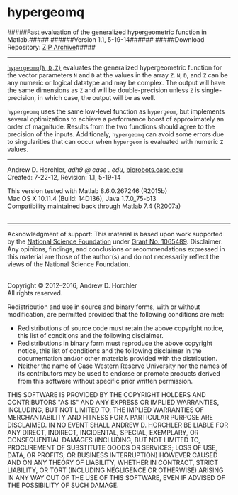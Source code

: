 hypergeomq
========
#####Fast evaluation of the generalized hypergeometric function in Matlab.#####
######Version 1.1, 5-19-14######
#####Download Repository: [ZIP Archive](https://github.com/horchler/hypergeomq/archive/master.zip)#####

--------

[```hypergeomq(N,D,Z)```](https://github.com/horchler/hypergeomq/blob/master/hypergeomq.m) evaluates the generalized hypergeometric function for the vector parameters ```N``` and ```D``` at the values in the array ```Z```. ```N```, ```D```, and ```Z``` can be any numeric or logical datatype and may be complex. The output will have the same dimensions as ```Z``` and will be double-precision unless ```Z``` is single-precision, in which case, the output will be as well.

```hypergeomq``` uses the same low-level function as ```hypergeom```, but implements several optimizations to achieve a performance boost of approximately an order of magnitude. Results from the two functions should agree to the precision of the inputs. Additionaly, ```hypergeomq``` can avoid some errors due to singularities that can occur when ```hypergeom``` is evaluated with numeric ```Z``` values.
&nbsp;  

--------

Andrew D. Horchler, *adh9 @ case . edu*, [biorobots.case.edu](http://biorobots.case.edu/)  
Created: 7-22-12, Revision: 1.1, 5-19-14  

This version tested with Matlab 8.6.0.267246 (R2015b)  
Mac OS X 10.11.4 (Build: 14D136), Java 1.7.0_75-b13  
Compatibility maintained back through Matlab 7.4 (R2007a)  
&nbsp;  

--------

Acknowledgment of support: This material is based upon work supported by the [National Science Foundation](http://www.nsf.gov/) under [Grant No.&nbsp;1065489](http://www.nsf.gov/awardsearch/showAward.do?AwardNumber=1065489). Disclaimer: Any opinions, findings, and conclusions or recommendations expressed in this material are those of the author(s) and do not necessarily reflect the views of the National Science Foundation.  
&nbsp;  

Copyright &copy; 2012&ndash;2016, Andrew D. Horchler  
All rights reserved.  

Redistribution and use in source and binary forms, with or without modification, are permitted provided that the following conditions are met:
 * Redistributions of source code must retain the above copyright notice, this list of conditions and the following disclaimer.
 * Redistributions in binary form must reproduce the above copyright notice, this list of conditions and the following disclaimer in the documentation and/or other materials provided with the distribution.
 * Neither the name of Case Western Reserve University nor the names of its contributors may be used to endorse or promote products derived from this software without specific prior written permission.

THIS SOFTWARE IS PROVIDED BY THE COPYRIGHT HOLDERS AND CONTRIBUTORS "AS IS" AND ANY EXPRESS OR IMPLIED WARRANTIES, INCLUDING, BUT NOT LIMITED TO, THE IMPLIED WARRANTIES OF MERCHANTABILITY AND FITNESS FOR A PARTICULAR PURPOSE ARE DISCLAIMED. IN NO EVENT SHALL ANDREW D. HORCHLER BE LIABLE FOR ANY DIRECT, INDIRECT, INCIDENTAL, SPECIAL, EXEMPLARY, OR CONSEQUENTIAL DAMAGES (INCLUDING, BUT NOT LIMITED TO, PROCUREMENT OF SUBSTITUTE GOODS OR SERVICES; LOSS OF USE, DATA, OR PROFITS; OR BUSINESS INTERRUPTION) HOWEVER CAUSED AND ON ANY THEORY OF LIABILITY, WHETHER IN CONTRACT, STRICT LIABILITY, OR TORT (INCLUDING NEGLIGENCE OR OTHERWISE) ARISING IN ANY WAY OUT OF THE USE OF THIS SOFTWARE, EVEN IF ADVISED OF THE POSSIBILITY OF SUCH DAMAGE.